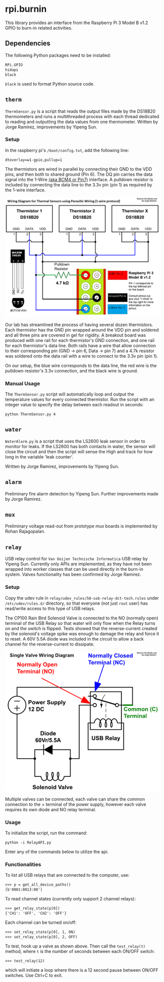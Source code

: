 # rpi.burnin
This library provides an interface from the Raspberry Pi 3 Model B v1.2 GPIO to burn-in
related activities.


## Dependencies
The following Python packages need to be installed:
```
RPi.GPIO
hidapi
black
```

`black` is used to format Python source code.


## `therm`
`ThermSensor.py` is a script that reads the output files made by the DS18B20
thermometers and runs a multithreaded process with each thread dedicated to
reading and outputting the data values from one thermometer.  Written by Jorge
Ramirez, improvements by Yipeng Sun.

### Setup
In the raspberry pi's `/boot/config.txt`, add the following line:
```
dtoverlay=w1-gpio,pullup=1
```

The thermistors are wired in parallel by connecting their GND to the VDD pins,
and then both to shared ground (Pin 6). The DQ pin carries the data signal into
the 1-Wire [(aka BCM4 or Pin7)](https://pinout.xyz/pinout/1_wire) interface.
A pulldown resistor is included by connecting the data line to the 3.3v pin (pin 1)
as required by the 1-wire interface.

![alt text](res/thermistor_wiring.png "Thermistor Wiring Diagram")

Our lab has streamlined the process of having several dozen thermistors.
Each thermistor has the GND pin wrapped around the VDD pin and soldered
and all three pins are covered in gel for rigidity. A breakout board was
produced with one rail for each thermistor's GND connection, and one rail
for each thermistor's data line. Both rails have a wire that allow connection
to their corresponding pin (GND -> pin 6, Data -> pin 7) and a 4.7k resistor
was soldered onto the data rail with a wire to connect to the 3.3v pin (pin 1).

On our setup, the blue wire corresponds to the data line, the red wire is
the pulldown resistor's 3.3v connection, and the black wire is ground.

### Manual Usage
The `ThermSensor.py` script will automatically loop and output the temperature
values for every connected thermistor. Run the script with an integer value
to specify the delay between each readout in seconds:
```
python ThermSensor.py 4
```

## `water`
`WaterAlarm.py` is a script that uses the LS2600 leak sensor in order to monitor
for leaks. If the LS2600 has both contacts in water, the sensor will close the
circuit and then the script will sense the High and track for how long in the
variable 'leak counter'.

Written by Jorge Ramirez, improvements by Yipeng Sun.


## `alarm`
Preliminary fire alarm detection by Yipeng Sun. Further improvements made by
Jorge Ramirez.


## `mux`
Preliminary voltage read-out from prototype mux boards is implemented by Rohan
Rajagopalan.


## `relay`
USB relay control for `Van Ooijen Technische Informatica` USB relay by Yipeng
Sun. Currently only APIs are implemented, as they have not been wrapped into
worker classes that can be used directly in the burn-in system.
Valves functionality has been confirmed by Jorge Ramirez.

### Setup
Copy the udev rule in `relay/udev_rules/50-usb-relay-dct-tech.rules` under
`/etc/udev/rules.d/` directory, so that everyone (not just `root` user) has
read/write access to this type of USB relays.

The CP100 Rain Bird Solenoid Valve is connected to the NO (normally open) terminal of the
USB Relay so that water will only flow when the Relay turns on and the switch is flipped.
Tests showed that the reverse-current created by the solenoid's voltage spike was enough to
damage the relay and force it to reset. A 60V 5.5A diode was included in the circuit to allow
a back channel for the reverse-current to dissipate.

![alt text](res/lhcb_valve_diagram.png "Single Valve Diagram")

Multiple valves can be connected, each valve can share the common connection to the +
terminal of the power supply, however each valve requires its own diode and NO relay terminal.

### Usage
To initialize the script, run the command:
```
python -i RelayAPI.py
```
Enter any of the commands below to utilize the api.

### Functionalities
To list all USB relays that are connected to the computer, use:
```
>>> p = get_all_device_paths()
[b'0001:0013:00']
```

To read channel states (currently only support 2 channel relays):
```
>>> get_relay_state(p[0])
{'CH1': 'OFF', 'CH2': 'OFF'}
```

Each channel can be turned on/off:
```
>>> set_relay_state(p[0], 1, ON)
>>> set_relay_state(p[0], 2, OFF)
```

To test, hook up a valve as shown above. Then call the `test_relay(t)` method,
where `t` is the number of seconds between each ON/OFF switch:
```
>>> test_relay(12)
```
which will initiate a loop where there is a 12 second pause between ON/OFF
switches. Use Ctrl+C to exit.
